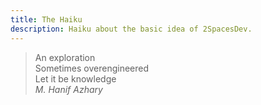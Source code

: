 ```yaml
---
title: The Haiku
description: Haiku about the basic idea of 2SpacesDev.
---
```


> An exploration  
> Sometimes overengineered  
> Let it be knowledge  
> _M. Hanif Azhary_
